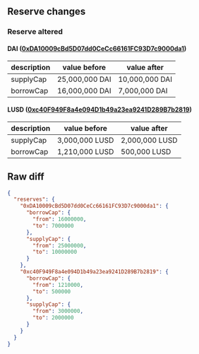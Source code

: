 ## Reserve changes

### Reserve altered

#### DAI ([0xDA10009cBd5D07dd0CeCc66161FC93D7c9000da1](https://optimistic.etherscan.io/address/0xDA10009cBd5D07dd0CeCc66161FC93D7c9000da1))

| description | value before | value after |
| --- | --- | --- |
| supplyCap | 25,000,000 DAI | 10,000,000 DAI |
| borrowCap | 16,000,000 DAI | 7,000,000 DAI |


#### LUSD ([0xc40F949F8a4e094D1b49a23ea9241D289B7b2819](https://optimistic.etherscan.io/address/0xc40F949F8a4e094D1b49a23ea9241D289B7b2819))

| description | value before | value after |
| --- | --- | --- |
| supplyCap | 3,000,000 LUSD | 2,000,000 LUSD |
| borrowCap | 1,210,000 LUSD | 500,000 LUSD |


## Raw diff

```json
{
  "reserves": {
    "0xDA10009cBd5D07dd0CeCc66161FC93D7c9000da1": {
      "borrowCap": {
        "from": 16000000,
        "to": 7000000
      },
      "supplyCap": {
        "from": 25000000,
        "to": 10000000
      }
    },
    "0xc40F949F8a4e094D1b49a23ea9241D289B7b2819": {
      "borrowCap": {
        "from": 1210000,
        "to": 500000
      },
      "supplyCap": {
        "from": 3000000,
        "to": 2000000
      }
    }
  }
}
```